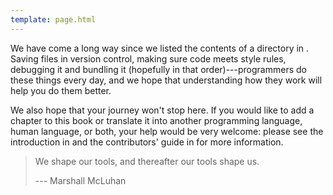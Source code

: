 ```yaml
---
template: page.html
---
```


We have come a long way since we listed the contents of a directory in <a section="systems-programming"/>.
Saving files in version control,
making sure code meets style rules,
debugging it and bundling it (hopefully in that order)---programmers do these things every day,
and we hope that understanding how they work will help you do them better.

We also hope that your journey won't stop here.
If you would like to add a chapter to this book
or translate it into another programming language,
human language,
or both,
your help would be very welcome:
please see the introduction in <a section="introduction"/>
and the contributors' guide in <a section="contributing"/> for more information.

> We shape our tools, and thereafter our tools shape us.
>
> --- Marshall McLuhan
